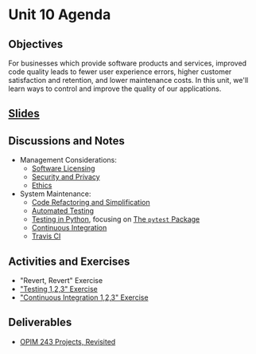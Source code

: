 # Unit 10 Agenda

## Objectives

For businesses which provide software products and services, improved code quality leads to fewer user experience errors, higher customer satisfaction and retention, and lower maintenance costs. In this unit, we'll learn ways to control and improve the quality of our applications.

## [Slides](https://docs.google.com/presentation/d/1V0cLB7oUDHUWHgqJsz9VWBPpXszoLqYvhXcSzzfe2B0/edit?usp=sharing)

## Discussions and Notes

  + Management Considerations:
    + [Software Licensing](/notes/licensing.md)
    + [Security and Privacy](/notes/security-privacy.md)
    + [Ethics](/notes/ethics.md)
  + System Maintenance:
    + [Code Refactoring and Simplification](/notes/refactoring.md)
    + [Automated Testing](/notes/testing.md)
    + [Testing in Python](/notes/python/testing.md), focusing on [The `pytest` Package](/notes/python/packages/pytest.md)
    + [Continuous Integration](/notes/testing.md#continuous-integration)
    + [Travis CI](/notes/travis-ci.md)

## Activities and Exercises

  + "Revert, Revert" Exercise
  + ["Testing 1,2,3" Exercise](/exercises/testing-123.md)
  + ["Continuous Integration 1,2,3" Exercise](/exercises/ci-123.md)

## Deliverables

  + [OPIM 243 Projects, Revisited](/projects/quality-control.md)
